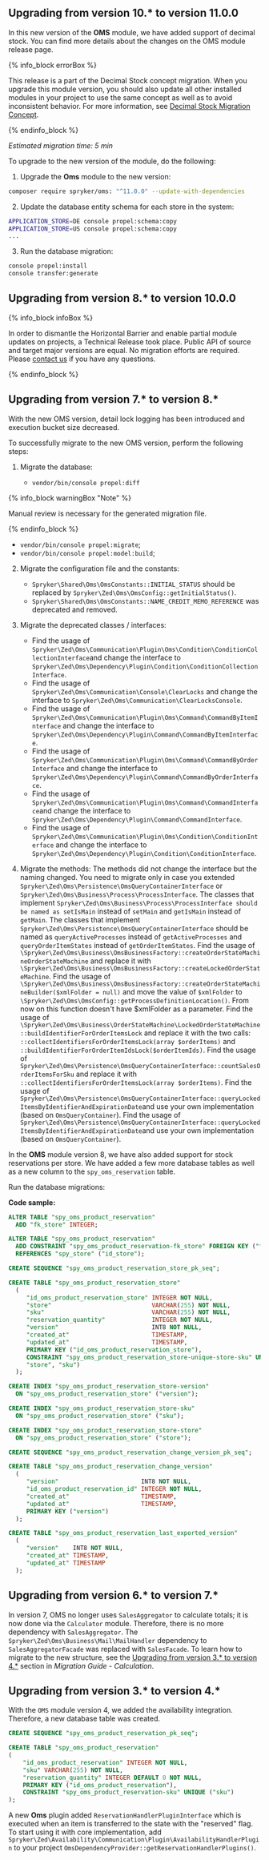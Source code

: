 

## Upgrading from version 10.* to version 11.0.0

In this new version of the **OMS** module, we have added support of decimal stock. You can find more details about the changes on the OMS module release page.

{% info_block errorBox %}

This release is a part of the Decimal Stock concept migration. When you upgrade this module version, you should also update all other installed modules in your project to use the same concept as well as to avoid inconsistent behavior. For more information, see [Decimal Stock Migration Concept](/docs/pbc/all/product-information-management/{{site.version}}/base-shop/install-and-upgrade/decimal-stock-migration-concept.html).

{% endinfo_block %}

*Estimated migration time: 5 min*

To upgrade to the new version of the module, do the following:

1. Upgrade the **Oms** module to the new version:

```bash
composer require spryker/oms: "^11.0.0" --update-with-dependencies
```

2. Update the database entity schema for each store in the system:

```bash
APPLICATION_STORE=DE console propel:schema:copy
APPLICATION_STORE=US console propel:schema:copy
...
```

3. Run the database migration:

```bash
console propel:install
console transfer:generate
```


## Upgrading from version 8.* to version 10.0.0

{% info_block infoBox %}

In order to dismantle the Horizontal Barrier and enable partial module updates on projects, a Technical Release took place. Public API of source and target major versions are equal. No migration efforts are required. Please [contact us](https://spryker.com/en/support/) if you have any questions.

{% endinfo_block %}

## Upgrading from version 7.* to version 8.*

With the new OMS version, detail lock logging has been introduced and execution bucket size decreased.

To successfully migrate to the new OMS version, perform the following steps:

1. Migrate the database:

   * `vendor/bin/console propel:diff`

{% info_block warningBox "Note" %}

Manual review is necessary for the generated migration file.

{% endinfo_block %}

   * `vendor/bin/console propel:migrate`;    
   * `vendor/bin/console propel:model:build`;

2. Migrate the configuration file and the constants:

   * `Spryker\Shared\Oms\OmsConstants::INITIAL_STATUS` should be replaced by `Spryker\Zed\Oms\OmsConfig::getInitialStatus()`.
   * `Spryker\Shared\Oms\OmsConstants::NAME_CREDIT_MEMO_REFERENCE` was deprecated and removed.

3. Migrate the deprecated classes / interfaces:

   * Find the usage of `Spryker\Zed\Oms\Communication\Plugin\Oms\Condition\ConditionCollectionInterface`and change the interface to `Spryker\Zed\Oms\Dependency\Plugin\Condition\ConditionCollectionInterface`.
   * Find the usage of `Spryker\Zed\Oms\Communication\Console\ClearLocks` and change the interface to `Spryker\Zed\Oms\Communication\ClearLocksConsole`.
   * Find the usage of `Spryker\Zed\Oms\Communication\Plugin\Oms\Command\CommandByItemInterface` and change the interface to `Spryker\Zed\Oms\Dependency\Plugin\Command\CommandByItemInterface`.
   * Find the usage of `Spryker\Zed\Oms\Communication\Plugin\Oms\Command\CommandByOrderInterface` and change the interface to `Spryker\Zed\Oms\Dependency\Plugin\Command\CommandByOrderInterface`.
   * Find the usage of `Spryker\Zed\Oms\Communication\Plugin\Oms\Command\CommandInterface`and change the interface to `Spryker\Zed\Oms\Dependency\Plugin\Command\CommandInterface`.
   * Find the usage of `Spryker\Zed\Oms\Communication\Plugin\Oms\Condition\ConditionInterface` and change the interface to `Spryker\Zed\Oms\Dependency\Plugin\Condition\ConditionInterface`.

4. Migrate the methods:
The methods did not change the interface but the naming changed. You need to migrate only in case you extended `Spryker\Zed\Oms\Persistence\OmsQueryContainerInterface` or `Spryker\Zed\Oms\Business\Process\ProcessInterface`.
The classes that implement `Spryker\Zed\Oms\Business\Process\ProcessInterface should be named as setIsMain` instead of `setMain` and `getIsMain` instead of `getMain`.
The classes that implement `Spryker\Zed\Oms\Persistence\OmsQueryContainerInterface` should be named as `queryActiveProcesses` instead of `getActiveProcesses` and `queryOrderItemStates` instead of `getOrderItemStates`.
Find the usage of `\Spryker\Zed\Oms\Business\OmsBusinessFactory::createOrderStateMachineOrderStateMachine` and replace it with `\Spryker\Zed\Oms\Business\OmsBusinessFactory::createLockedOrderStateMachine`.
Find the usage of `\Spryker\Zed\Oms\Business\OmsBusinessFactory::createOrderStateMachineBuilder($xmlFolder = null)` and move the value of `$xmlFolder` to `\Spryker\Zed\Oms\OmsConfig::getProcessDefinitionLocation()`. From now on this function doesn't have $xmlFolder as a parameter.
Find the usage of `\Spryker\Zed\Oms\Business\OrderStateMachine\LockedOrderStateMachine::buildIdentifierForOrderItemsLock` and replace it with the two calls: `::collectIdentifiersForOrderItemsLock(array $orderItems)` and `::buildIdentifierForOrderItemIdsLock($orderItemIds)`.
Find the usage of `Spryker\Zed\Oms\Persistence\OmsQueryContainerInterface::countSalesOrderItemsForSku` and replace it with `::collectIdentifiersForOrderItemsLock(array $orderItems)`.
Find the usage of `Spryker\Zed\Oms\Persistence\OmsQueryContainerInterface::queryLockedItemsByIdentifierAndExpirationDate`and use your own implementation (based on `OmsQueryContainer`).
Find the usage of `Spryker\Zed\Oms\Persistence\OmsQueryContainerInterface::queryLockedItemsByIdentifierAndExpirationDate`and use your own implementation (based on `OmsQueryContainer`).

In the **OMS** module version 8, we have also added support for stock reservations per store. We have added a few more database tables as well as a new column to the `spy_oms_reservation` table.

Run the database migrations:

**Code sample:**

```sql
ALTER TABLE "spy_oms_product_reservation"
  ADD "fk_store" INTEGER;

ALTER TABLE "spy_oms_product_reservation"
  ADD CONSTRAINT "spy_oms_product_reservation-fk_store" FOREIGN KEY ("fk_store")
  REFERENCES "spy_store" ("id_store");

CREATE SEQUENCE "spy_oms_product_reservation_store_pk_seq";

CREATE TABLE "spy_oms_product_reservation_store"
  (
     "id_oms_product_reservation_store" INTEGER NOT NULL,
     "store"                            VARCHAR(255) NOT NULL,
     "sku"                              VARCHAR(255) NOT NULL,
     "reservation_quantity"             INTEGER NOT NULL,
     "version"                          INT8 NOT NULL,
     "created_at"                       TIMESTAMP,
     "updated_at"                       TIMESTAMP,
     PRIMARY KEY ("id_oms_product_reservation_store"),
     CONSTRAINT "spy_oms_product_reservation_store-unique-store-sku" UNIQUE (
     "store", "sku")
  );

CREATE INDEX "spy_oms_product_reservation_store-version"
  ON "spy_oms_product_reservation_store" ("version");

CREATE INDEX "spy_oms_product_reservation_store-sku"
  ON "spy_oms_product_reservation_store" ("sku");

CREATE INDEX "spy_oms_product_reservation_store-store"
  ON "spy_oms_product_reservation_store" ("store");

CREATE SEQUENCE "spy_oms_product_reservation_change_version_pk_seq";

CREATE TABLE "spy_oms_product_reservation_change_version"
  (
     "version"                       INT8 NOT NULL,
     "id_oms_product_reservation_id" INTEGER NOT NULL,
     "created_at"                    TIMESTAMP,
     "updated_at"                    TIMESTAMP,
     PRIMARY KEY ("version")
  );

CREATE TABLE "spy_oms_product_reservation_last_exported_version"
  (
     "version"    INT8 NOT NULL,
     "created_at" TIMESTAMP,
     "updated_at" TIMESTAMP
  );
```

## Upgrading from version 6.* to version 7.*

In version 7, OMS no longer uses `SalesAggregator` to calculate totals; it is now done via the `Calculator` module. Therefore, there is no more dependency with `SalesAggregator`.
The `Spryker\Zed\Oms\Business\Mail\MailHandler` dependency to `SalesAggregatorFacade` was replaced with `SalesFacade`.
To learn how to migrate to the new structure, see the [Upgrading from version 3.* to version 4.*](/docs/pbc/all/cart-and-checkout/{{site.version}}/base-shop/install-and-upgrade/upgrade-modules/upgrade-the-calculation-module.html#upgrading-from-version-3-to-version-4) section in *Migration Guide - Calculation*.

## Upgrading from version 3.* to version 4.*

With the `OMS` module version 4, we added the availability integration. Therefore, a new database table was created.

```sql
CREATE SEQUENCE "spy_oms_product_reservation_pk_seq";

CREATE TABLE "spy_oms_product_reservation"
(
    "id_oms_product_reservation" INTEGER NOT NULL,
    "sku" VARCHAR(255) NOT NULL,
    "reservation_quantity" INTEGER DEFAULT 0 NOT NULL,
    PRIMARY KEY ("id_oms_product_reservation"),
    CONSTRAINT "spy_oms_product_reservation-sku" UNIQUE ("sku")
);
```

A new **Oms** plugin added `ReservationHandlerPluginInterface` which is executed when an item is transferred to the state with the "reserved" flag.
To start using it with core implementation, add `Spryker\Zed\Availability\Communication\Plugin\AvailabilityHandlerPlugin` to your project `OmsDependencyProvider::getReservationHandlerPlugins()`.
